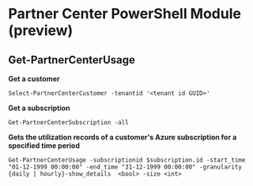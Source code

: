 # Partner Center PowerShell Module (preview) #

## Get-PartnerCenterUsage ##

**Get a customer**

    Select-PartnerCenterCustomer -tenantid '<tenant id GUID>'

**Get a subscription**

    Get-PartnerCenterSubscription -all

**Gets the utilization records of a customer's Azure subscription for a specified time period**

    Get-PartnerCenterUsage -subscriptionid $subscription.id -start_time "01-12-1999 00:00:00" -end_time "31-12-1999 00:00:00" -granularity {daily | hourly}-show_details  <bool> -size <int>